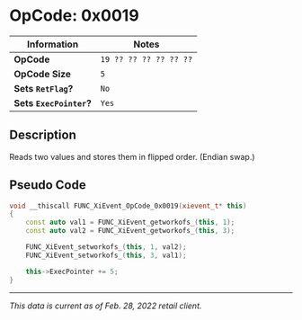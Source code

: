 # OpCode: 0x0019

| Information               | Notes |
|---                        |---    |
| **OpCode**                | `19 ?? ?? ?? ?? ?? ??` |
| **OpCode Size**           | `5`   |
| **Sets `RetFlag`?**       | `No`  |
| **Sets `ExecPointer`?**   | `Yes` |

## Description

Reads two values and stores them in flipped order. (Endian swap.)

## Pseudo Code

```cpp
void __thiscall FUNC_XiEvent_OpCode_0x0019(xievent_t* this)
{
    const auto val1 = FUNC_XiEvent_getworkofs_(this, 1);
    const auto val2 = FUNC_XiEvent_getworkofs_(this, 3);

    FUNC_XiEvent_setworkofs_(this, 1, val2);
    FUNC_XiEvent_setworkofs_(this, 3, val1);

    this->ExecPointer += 5;
}
```

---

_This data is current as of Feb. 28, 2022 retail client._